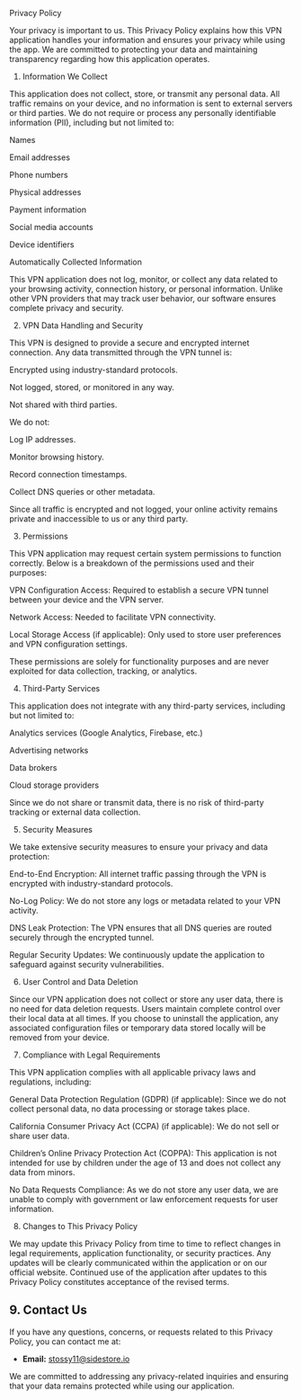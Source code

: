 Privacy Policy

Your privacy is important to us. This Privacy Policy explains how this VPN application handles your information and ensures your privacy while using the app. We are committed to protecting your data and maintaining transparency regarding how this application operates.

1. Information We Collect

This application does not collect, store, or transmit any personal data. All traffic remains on your device, and no information is sent to external servers or third parties. We do not require or process any personally identifiable information (PII), including but not limited to:

Names

Email addresses

Phone numbers

Physical addresses

Payment information

Social media accounts

Device identifiers

Automatically Collected Information

This VPN application does not log, monitor, or collect any data related to your browsing activity, connection history, or personal information. Unlike other VPN providers that may track user behavior, our software ensures complete privacy and security.

2. VPN Data Handling and Security

This VPN is designed to provide a secure and encrypted internet connection. Any data transmitted through the VPN tunnel is:

Encrypted using industry-standard protocols.

Not logged, stored, or monitored in any way.

Not shared with third parties.

We do not:

Log IP addresses.

Monitor browsing history.

Record connection timestamps.

Collect DNS queries or other metadata.

Since all traffic is encrypted and not logged, your online activity remains private and inaccessible to us or any third party.

3. Permissions

This VPN application may request certain system permissions to function correctly. Below is a breakdown of the permissions used and their purposes:

VPN Configuration Access: Required to establish a secure VPN tunnel between your device and the VPN server.

Network Access: Needed to facilitate VPN connectivity.

Local Storage Access (if applicable): Only used to store user preferences and VPN configuration settings.

These permissions are solely for functionality purposes and are never exploited for data collection, tracking, or analytics.

4. Third-Party Services

This application does not integrate with any third-party services, including but not limited to:

Analytics services (Google Analytics, Firebase, etc.)

Advertising networks

Data brokers

Cloud storage providers

Since we do not share or transmit data, there is no risk of third-party tracking or external data collection.

5. Security Measures

We take extensive security measures to ensure your privacy and data protection:

End-to-End Encryption: All internet traffic passing through the VPN is encrypted with industry-standard protocols.

No-Log Policy: We do not store any logs or metadata related to your VPN activity.

DNS Leak Protection: The VPN ensures that all DNS queries are routed securely through the encrypted tunnel.

Regular Security Updates: We continuously update the application to safeguard against security vulnerabilities.

6. User Control and Data Deletion

Since our VPN application does not collect or store any user data, there is no need for data deletion requests. Users maintain complete control over their local data at all times. If you choose to uninstall the application, any associated configuration files or temporary data stored locally will be removed from your device.

7. Compliance with Legal Requirements

This VPN application complies with all applicable privacy laws and regulations, including:

General Data Protection Regulation (GDPR) (if applicable): Since we do not collect personal data, no data processing or storage takes place.

California Consumer Privacy Act (CCPA) (if applicable): We do not sell or share user data.

Children’s Online Privacy Protection Act (COPPA): This application is not intended for use by children under the age of 13 and does not collect any data from minors.

No Data Requests Compliance: As we do not store any user data, we are unable to comply with government or law enforcement requests for user information.

8. Changes to This Privacy Policy

We may update this Privacy Policy from time to time to reflect changes in legal requirements, application functionality, or security practices. Any updates will be clearly communicated within the application or on our official website. Continued use of the application after updates to this Privacy Policy constitutes acceptance of the revised terms.

## 9. Contact Us

If you have any questions, concerns, or requests related to this Privacy Policy, you can contact me at:

- **Email:** stossy11@sidestore.io

We are committed to addressing any privacy-related inquiries and ensuring that your data remains protected while using our application.

